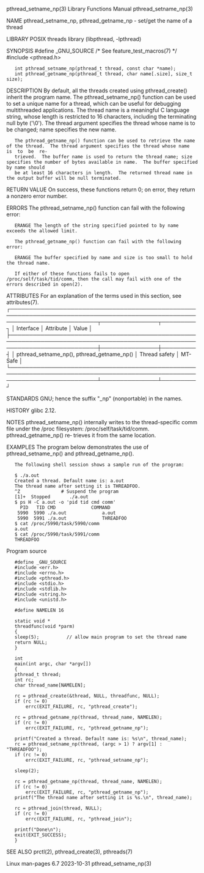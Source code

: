 pthread_setname_np(3)						   Library Functions Manual						 pthread_setname_np(3)

NAME
       pthread_setname_np, pthread_getname_np - set/get the name of a thread

LIBRARY
       POSIX threads library (libpthread, -lpthread)

SYNOPSIS
       #define _GNU_SOURCE	       /* See feature_test_macros(7) */
       #include <pthread.h>

       int pthread_setname_np(pthread_t thread, const char *name);
       int pthread_getname_np(pthread_t thread, char name[.size], size_t size);

DESCRIPTION
       By  default,  all  the  threads created using pthread_create() inherit the program name.	 The pthread_setname_np() function can be used to set a unique
       name for a thread, which can be useful for debugging multithreaded applications.	 The thread name is a meaningful C language string,  whose  length  is
       restricted  to  16  characters, including the terminating null byte ('\0').  The thread argument specifies the thread whose name is to be changed; name
       specifies the new name.

       The pthread_getname_np() function can be used to retrieve the name of the thread.  The thread argument specifies the thread whose name  is  to  be  re‐
       trieved.	 The buffer name is used to return the thread name; size specifies the number of bytes available in name.  The buffer specified by name should
       be at least 16 characters in length.  The returned thread name in the output buffer will be null terminated.

RETURN VALUE
       On success, these functions return 0; on error, they return a nonzero error number.

ERRORS
       The pthread_setname_np() function can fail with the following error:

       ERANGE The length of the string specified pointed to by name exceeds the allowed limit.

       The pthread_getname_np() function can fail with the following error:

       ERANGE The buffer specified by name and size is too small to hold the thread name.

       If either of these functions fails to open /proc/self/task/tid/comm, then the call may fail with one of the errors described in open(2).

ATTRIBUTES
       For an explanation of the terms used in this section, see attributes(7).
       ┌───────────────────────────────────────────────────────────────────────────────────────────────────────────────────────────┬───────────────┬─────────┐
       │ Interface														   │ Attribute	   │ Value   │
       ├───────────────────────────────────────────────────────────────────────────────────────────────────────────────────────────┼───────────────┼─────────┤
       │ pthread_setname_np(), pthread_getname_np()										   │ Thread safety │ MT-Safe │
       └───────────────────────────────────────────────────────────────────────────────────────────────────────────────────────────┴───────────────┴─────────┘

STANDARDS
       GNU; hence the suffix "_np" (nonportable) in the names.

HISTORY
       glibc 2.12.

NOTES
       pthread_setname_np() internally writes to the thread-specific comm file under the /proc filesystem: /proc/self/task/tid/comm.  pthread_getname_np() re‐
       trieves it from the same location.

EXAMPLES
       The program below demonstrates the use of pthread_setname_np() and pthread_getname_np().

       The following shell session shows a sample run of the program:

	   $ ./a.out
	   Created a thread. Default name is: a.out
	   The thread name after setting it is THREADFOO.
	   ^Z				# Suspend the program
	   [1]+	 Stopped	   ./a.out
	   $ ps H -C a.out -o 'pid tid cmd comm'
	     PID   TID CMD			   COMMAND
	    5990  5990 ./a.out			   a.out
	    5990  5991 ./a.out			   THREADFOO
	   $ cat /proc/5990/task/5990/comm
	   a.out
	   $ cat /proc/5990/task/5991/comm
	   THREADFOO

   Program source

       #define _GNU_SOURCE
       #include <err.h>
       #include <errno.h>
       #include <pthread.h>
       #include <stdio.h>
       #include <stdlib.h>
       #include <string.h>
       #include <unistd.h>

       #define NAMELEN 16

       static void *
       threadfunc(void *parm)
       {
	   sleep(5);	      // allow main program to set the thread name
	   return NULL;
       }

       int
       main(int argc, char *argv[])
       {
	   pthread_t thread;
	   int rc;
	   char thread_name[NAMELEN];

	   rc = pthread_create(&thread, NULL, threadfunc, NULL);
	   if (rc != 0)
	       errc(EXIT_FAILURE, rc, "pthread_create");

	   rc = pthread_getname_np(thread, thread_name, NAMELEN);
	   if (rc != 0)
	       errc(EXIT_FAILURE, rc, "pthread_getname_np");

	   printf("Created a thread. Default name is: %s\n", thread_name);
	   rc = pthread_setname_np(thread, (argc > 1) ? argv[1] : "THREADFOO");
	   if (rc != 0)
	       errc(EXIT_FAILURE, rc, "pthread_setname_np");

	   sleep(2);

	   rc = pthread_getname_np(thread, thread_name, NAMELEN);
	   if (rc != 0)
	       errc(EXIT_FAILURE, rc, "pthread_getname_np");
	   printf("The thread name after setting it is %s.\n", thread_name);

	   rc = pthread_join(thread, NULL);
	   if (rc != 0)
	       errc(EXIT_FAILURE, rc, "pthread_join");

	   printf("Done\n");
	   exit(EXIT_SUCCESS);
       }

SEE ALSO
       prctl(2), pthread_create(3), pthreads(7)

Linux man-pages 6.7							  2023-10-31							 pthread_setname_np(3)
